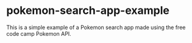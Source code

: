 # pokemon-search-app-example

This is a simple example of a Pokemon search app made using the free code camp Pokemon API.